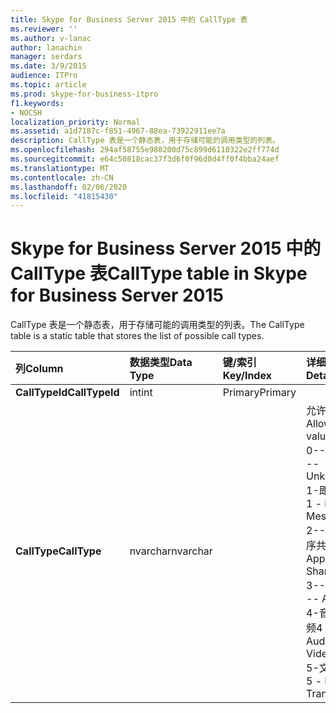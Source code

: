 ```yaml
---
title: Skype for Business Server 2015 中的 CallType 表
ms.reviewer: ''
ms.author: v-lanac
author: lanachin
manager: serdars
ms.date: 3/9/2015
audience: ITPro
ms.topic: article
ms.prod: skype-for-business-itpro
f1.keywords:
- NOCSH
localization_priority: Normal
ms.assetid: a1d7187c-f851-4967-88ea-73922911ee7a
description: CallType 表是一个静态表，用于存储可能的调用类型的列表。
ms.openlocfilehash: 294af58755e980200d75c899d6110322e2ff774d
ms.sourcegitcommit: e64c50818cac37f3d6f0f96d0d4ff0f4bba24aef
ms.translationtype: MT
ms.contentlocale: zh-CN
ms.lasthandoff: 02/06/2020
ms.locfileid: "41815430"
---
```

# <a name="calltype-table-in-skype-for-business-server-2015"></a><span data-ttu-id="2c391-103">Skype for Business Server 2015 中的 CallType 表</span><span class="sxs-lookup"><span data-stu-id="2c391-103">CallType table in Skype for Business Server 2015</span></span>
 
<span data-ttu-id="2c391-104">CallType 表是一个静态表，用于存储可能的调用类型的列表。</span><span class="sxs-lookup"><span data-stu-id="2c391-104">The CallType table is a static table that stores the list of possible call types.</span></span>
  
|<span data-ttu-id="2c391-105">**列**</span><span class="sxs-lookup"><span data-stu-id="2c391-105">**Column**</span></span>|<span data-ttu-id="2c391-106">**数据类型**</span><span class="sxs-lookup"><span data-stu-id="2c391-106">**Data Type**</span></span>|<span data-ttu-id="2c391-107">**键/索引**</span><span class="sxs-lookup"><span data-stu-id="2c391-107">**Key/Index**</span></span>|<span data-ttu-id="2c391-108">**详细信息**</span><span class="sxs-lookup"><span data-stu-id="2c391-108">**Details**</span></span>|
|:-----|:-----|:-----|:-----|
|<span data-ttu-id="2c391-109">**CallTypeId**</span><span class="sxs-lookup"><span data-stu-id="2c391-109">**CallTypeId**</span></span> <br/> |<span data-ttu-id="2c391-110">int</span><span class="sxs-lookup"><span data-stu-id="2c391-110">int</span></span>  <br/> |<span data-ttu-id="2c391-111">Primary</span><span class="sxs-lookup"><span data-stu-id="2c391-111">Primary</span></span>  <br/> ||
|<span data-ttu-id="2c391-112">**CallType**</span><span class="sxs-lookup"><span data-stu-id="2c391-112">**CallType**</span></span> <br/> |<span data-ttu-id="2c391-113">nvarchar</span><span class="sxs-lookup"><span data-stu-id="2c391-113">nvarchar</span></span>  <br/> || <span data-ttu-id="2c391-114">允许的值：</span><span class="sxs-lookup"><span data-stu-id="2c391-114">Allowed values:</span></span> <br/>  <span data-ttu-id="2c391-115">0--未知</span><span class="sxs-lookup"><span data-stu-id="2c391-115">0 -- Unknown</span></span> <br/>  <span data-ttu-id="2c391-116">1-即时消息</span><span class="sxs-lookup"><span data-stu-id="2c391-116">1 - Instant Messaging</span></span> <br/>  <span data-ttu-id="2c391-117">2--应用程序共享</span><span class="sxs-lookup"><span data-stu-id="2c391-117">2 -- Application Sharing</span></span> <br/>  <span data-ttu-id="2c391-118">3--音频</span><span class="sxs-lookup"><span data-stu-id="2c391-118">3 -- Audio</span></span> <br/>  <span data-ttu-id="2c391-119">4-音频和视频</span><span class="sxs-lookup"><span data-stu-id="2c391-119">4 - Audio and Video</span></span> <br/>  <span data-ttu-id="2c391-120">5-文件传输</span><span class="sxs-lookup"><span data-stu-id="2c391-120">5 - File Transfer</span></span> <br/> |
   

